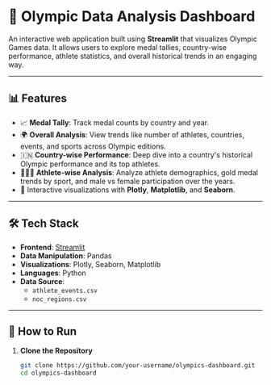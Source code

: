 # 🏅 Olympic Data Analysis Dashboard

An interactive web application built using **Streamlit** that visualizes Olympic Games data. It allows users to explore medal tallies, country-wise performance, athlete statistics, and overall historical trends in an engaging way.

---

## 📊 Features

- 📈 **Medal Tally**: Track medal counts by country and year.
- 🌍 **Overall Analysis**: View trends like number of athletes, countries, events, and sports across Olympic editions.
- 🇮🇳 **Country-wise Performance**: Deep dive into a country's historical Olympic performance and its top athletes.
- 🧑‍🤝‍🧑 **Athlete-wise Analysis**: Analyze athlete demographics, gold medal trends by sport, and male vs female participation over the years.
- 📌 Interactive visualizations with **Plotly**, **Matplotlib**, and **Seaborn**.

---

## 🛠️ Tech Stack

- **Frontend**: [Streamlit](https://streamlit.io/)
- **Data Manipulation**: Pandas
- **Visualizations**: Plotly, Seaborn, Matplotlib
- **Languages**: Python
- **Data Source**: 
  - `athlete_events.csv`
  - `noc_regions.csv`

---

## 🚀 How to Run

1. **Clone the Repository**
   ```bash
   git clone https://github.com/your-username/olympics-dashboard.git
   cd olympics-dashboard
   ```

